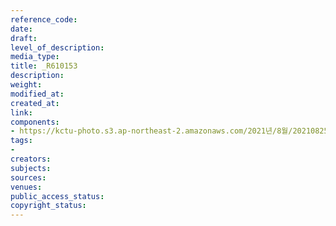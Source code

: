 ```yaml
---
reference_code: 
date: 
draft: 
level_of_description: 
media_type: 
title: _R610153
description: 
weight: 
modified_at: 
created_at: 
link: 
components:
- https://kctu-photo.s3.ap-northeast-2.amazonaws.com/2021년/8월/20210825_하반기+총파업+대장정_대구/_R610153.jpg
tags:
- 
creators: 
subjects: 
sources: 
venues: 
public_access_status: 
copyright_status: 
---
```

